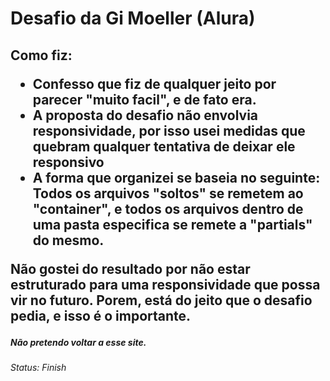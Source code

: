 # Desafio da Gi Moeller (Alura)

<h2>Como fiz:
<ul>
  <li>Confesso que fiz de qualquer jeito por parecer "muito facil", e de fato era.
  <li>A proposta do desafio não envolvia responsividade, por isso usei medidas que quebram qualquer tentativa de deixar ele responsivo
  <li>A forma que organizei se baseia no seguinte: Todos os arquivos "soltos" se remetem ao "container", e todos os arquivos dentro de uma pasta especifica se remete a   "partials" do mesmo.
</ul>
<p>Não gostei do resultado por não estar estruturado para uma responsividade que possa vir no futuro. Porem, está do jeito que o desafio pedia, e isso é o importante.

<h5>Não pretendo voltar a esse site.

<h6>Status: Finish
